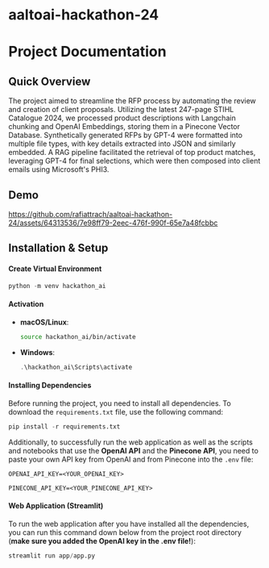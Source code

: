 # aaltoai-hackathon-24
# Project Documentation

## Quick Overview
The project aimed to streamline the RFP process by automating the review and creation of client proposals. 
Utilizing the latest 247-page STIHL Catalogue 2024, we processed product descriptions with Langchain chunking and OpenAI Embeddings, storing them in a Pinecone Vector Database. 
Synthetically generated RFPs by GPT-4 were formatted into multiple file types, with key details extracted into JSON and similarly embedded. 
A RAG pipeline facilitated the retrieval of top product matches, leveraging GPT-4 for final selections, which were then composed into client emails using Microsoft's PHI3.

## Demo

https://github.com/rafiattrach/aaltoai-hackathon-24/assets/64313536/7e98ff79-2eec-476f-990f-65e7a48fcbbc

## Installation & Setup

#### Create Virtual Environment

  ```python
  python -m venv hackathon_ai
  ```

#### Activation

- **macOS/Linux**:

  ```bash
  source hackathon_ai/bin/activate
  ```
- **Windows**:

  ```powershell
  .\hackathon_ai\Scripts\activate
  ```

#### Installing Dependencies

Before running the project, you need to install all dependencies. To download the `requirements.txt` file, use the following command:

  ```python
  pip install -r requirements.txt
  ```

Additionally, to successfully run the web application as well as the scripts and notebooks that use the **OpenAI API** and the **Pinecone API**, you need to paste your own API key from OpenAI and from Pinecone into the `.env` file:

`OPENAI_API_KEY=<YOUR_OPENAI_KEY>`

`PINECONE_API_KEY=<YOUR_PINECONE_API_KEY>`

#### Web Application (Streamlit)

To run the web application after you have installed all the dependencies, you can run this command down below from the project root directory (**make sure you added the OpenAI key in the .env file!**):

  ```python
  streamlit run app/app.py 
  ```

